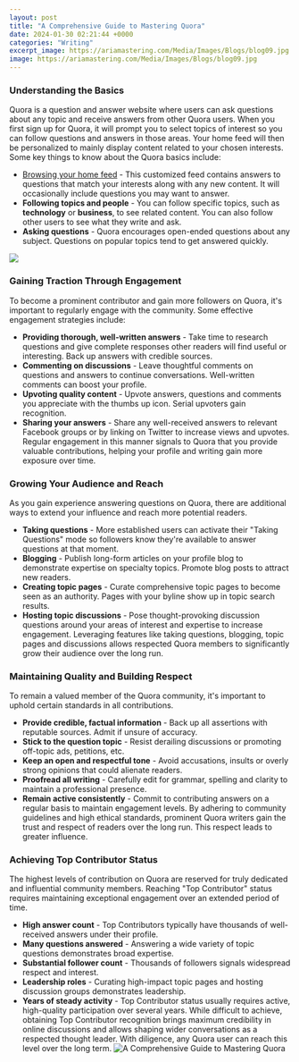 ```yaml
---
layout: post
title: "A Comprehensive Guide to Mastering Quora"
date: 2024-01-30 02:21:44 +0000
categories: "Writing"
excerpt_image: https://ariamastering.com/Media/Images/Blogs/blog09.jpg
image: https://ariamastering.com/Media/Images/Blogs/blog09.jpg
---
```


### Understanding the Basics
Quora is a question and answer website where users can ask questions about any topic and receive answers from other Quora users. When you first sign up for Quora, it will prompt you to select topics of interest so you can follow questions and answers in those areas. Your home feed will then be personalized to mainly display content related to your chosen interests. 
Some key things to know about the Quora basics include:
- [Browsing your home feed](https://yt.io.vn/collection/aldaco) - This customized feed contains answers to questions that match your interests along with any new content. It will occasionally include questions you may want to answer.
- **Following topics and people** - You can follow specific topics, such as **technology** or **business**, to see related content. You can also follow other users to see what they write and ask.
- **Asking questions** - Quora encourages open-ended questions about any subject. Questions on popular topics tend to get answered quickly.

![](https://kindlepreneur.com/wp-content/uploads/2015/09/Master-Guide-to-Quora-for-Authors.png)
### Gaining Traction Through Engagement 
To become a prominent contributor and gain more followers on Quora, it's important to regularly engage with the community. Some effective engagement strategies include:
- **Providing thorough, well-written answers** - Take time to research questions and give complete responses other readers will find useful or interesting. Back up answers with credible sources.
- **Commenting on discussions** - Leave thoughtful comments on questions and answers to continue conversations. Well-written comments can boost your profile.
- **Upvoting quality content** - Upvote answers, questions and comments you appreciate with the thumbs up icon. Serial upvoters gain recognition.  
- **Sharing your answers** - Share any well-received answers to relevant Facebook groups or by linking on Twitter to increase views and upvotes.
Regular engagement in this manner signals to Quora that you provide valuable contributions, helping your profile and writing gain more exposure over time.
### Growing Your Audience and Reach
As you gain experience answering questions on Quora, there are additional ways to extend your influence and reach more potential readers.
- **Taking questions** - More established users can activate their "Taking Questions" mode so followers know they're available to answer questions at that moment.
- **Blogging** - Publish long-form articles on your profile blog to demonstrate expertise on specialty topics. Promote blog posts to attract new readers.
- **Creating topic pages** - Curate comprehensive topic pages to become seen as an authority. Pages with your byline show up in topic search results.  
- **Hosting topic discussions** - Pose thought-provoking discussion questions around your areas of interest and expertise to increase engagement.
Leveraging features like taking questions, blogging, topic pages and discussions allows respected Quora members to significantly grow their audience over the long run.
### Maintaining Quality and Building Respect
To remain a valued member of the Quora community, it's important to uphold certain standards in all contributions. 
- **Provide credible, factual information** - Back up all assertions with reputable sources. Admit if unsure of accuracy.
- **Stick to the question topic** - Resist derailing discussions or promoting off-topic ads, petitions, etc. 
- **Keep an open and respectful tone** - Avoid accusations, insults or overly strong opinions that could alienate readers.
- **Proofread all writing** - Carefully edit for grammar, spelling and clarity to maintain a professional presence.
- **Remain active consistently** - Commit to contributing answers on a regular basis to maintain engagement levels.
By adhering to community guidelines and high ethical standards, prominent Quora writers gain the trust and respect of readers over the long run. This respect leads to greater influence.
### Achieving Top Contributor Status
The highest levels of contribution on Quora are reserved for truly dedicated and influential community members. Reaching "Top Contributor" status requires maintaining exceptional engagement over an extended period of time. 
- **High answer count** - Top Contributors typically have thousands of well-received answers under their profile.
- **Many questions answered** - Answering a wide variety of topic questions demonstrates broad expertise.  
- **Substantial follower count** - Thousands of followers signals widespread respect and interest.
- **Leadership roles** - Curating high-impact topic pages and hosting discussion groups demonstrates leadership.
- **Years of steady activity** - Top Contributor status usually requires active, high-quality participation over several years.
While difficult to achieve, obtaining Top Contributor recognition brings maximum credibility in online discussions and allows shaping wider conversations as a respected thought leader. With diligence, any Quora user can reach this level over the long term.
![A Comprehensive Guide to Mastering Quora](https://ariamastering.com/Media/Images/Blogs/blog09.jpg)